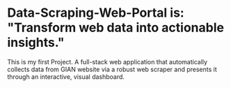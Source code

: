 # Data-Scraping-Web-Portal is:  "Transform web data into actionable insights."
This is my first Project.
A full-stack web application that automatically collects data from GIAN website via a robust web scraper and presents it through an interactive, visual dashboard.

